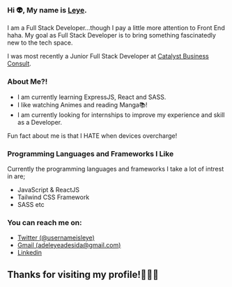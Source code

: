 ### Hi 👽, My name is [Leye](https://twitter.com/usernameisleye).
I am a Full Stack Developer...though I pay a little more attention to Front End haha. My goal as Full Stack Developer is to bring something fascinatedly new to the tech space.

I was most recently a Junior Full Stack Developer at [Catalyst Business Consult](https://catalystbusinessconsult.com/). 

### About Me?!
* I am currently learning ExpressJS, React and SASS.
* I like watching Animes and reading Manga📚!
* I am currently looking for internships to improve my experience and skill as a Developer.

Fun fact about me is that I HATE when devices overcharge!

### Programming Languages and Frameworks I Like
Currently the programming languages and frameworks I take a lot of intrest in are;

* JavaScript & ReactJS
* Tailwind CSS Framework
* SASS etc

### You can reach me on:
* [Twitter (@usernameisleye)](https://twitter.com/usernameisleye)
* [Gmail (adeleyeadesida@gmail.com)](https://mail.google.com/mail/)
* [Linkedin](http://linkedin.com/in/adeleye-adesida-975b27262)

## Thanks for visiting my profile!🧘🏾‍♂️

<!--
**usernameisleye/usernameisleye** is a ✨ _special_ ✨ repository because its `README.md` (this file) appears on your GitHub profile.

Here are some ideas to get you started:

- 🔭 I’m currently working on ...
- 🌱 I’m currently learning ...
- 👯 I’m looking to collaborate on ...
- 🤔 I’m looking for help with ...
- 💬 Ask me about ...
- 📫 How to reach me: ...
- 😄 Pronouns: ...
- ⚡ Fun fact: ...
-->
